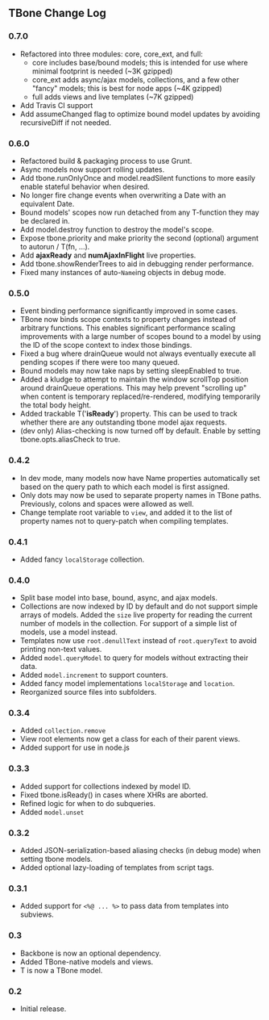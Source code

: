 ## TBone Change Log

### 0.7.0

- Refactored into three modules: core, core_ext, and full:
  - core includes base/bound models; this is intended for
    use where minimal footprint is needed (~3K gzipped)
  - core_ext adds async/ajax models, collections, and a few
    other "fancy" models; this is best for node apps (~4K gzipped)
  - full adds views and live templates (~7K gzipped)
- Add Travis CI support
- Add assumeChanged flag to optimize bound model updates by
  avoiding recursiveDiff if not needed.

### 0.6.0

- Refactored build & packaging process to use Grunt.
- Async models now support rolling updates.
- Add tbone.runOnlyOnce and model.readSilent functions to more
  easily enable stateful behavior when desired.
- No longer fire change events when overwriting a Date with
  an equivalent Date.
- Bound models' scopes now run detached from any T-function they
  may be declared in.
- Add model.destroy function to destroy the model's scope.
- Expose tbone.priority and make priority the second (optional)
  argument to autorun / T(fn, ...).
- Add __ajaxReady__ and __numAjaxInFlight__ live properties.
- Add tbone.showRenderTrees to aid in debugging render performance.
- Fixed many instances of auto-`Name`ing objects in debug mode.

### 0.5.0

- Event binding performance significantly improved in some cases.
- TBone now binds scope contexts to property changes instead of
  arbitrary functions.  This enables significant performance scaling
  improvements with a large number of scopes bound to a model by
  using the ID of the scope context to index those bindings.
- Fixed a bug where drainQueue would not always eventually execute
  all pending scopes if there were too many queued.
- Bound models may now take naps by setting sleepEnabled to true.
- Added a kludge to attempt to maintain the window scrollTop
  position around drainQueue operations.  This may help prevent
  "scrolling up" when content is temporary replaced/re-rendered,
  modifying temporarily the total body height.
- Added trackable T('__isReady__') property.  This can be used to
  track whether there are any outstanding tbone model ajax requests.
- (dev only) Alias-checking is now turned off by default.  Enable
  by setting tbone.opts.aliasCheck to true.

### 0.4.2

- In dev mode, many models now have Name properties automatically
  set based on the query path to which each model is first assigned.
- Only dots may now be used to separate property names in TBone
  paths.  Previously, colons and spaces were allowed as well.
- Change template root variable to `view`, and added it to the list
  of property names not to query-patch when compiling templates.

### 0.4.1

- Added fancy `localStorage` collection.

### 0.4.0

- Split base model into base, bound, async, and ajax models.
- Collections are now indexed by ID by default and do not support
  simple arrays of models.  Added the `size` live property for
  reading the current number of models in the collection.
  For support of a simple list of models, use a model instead.
- Templates now use `root.denullText` instead of `root.queryText` to
  avoid printing non-text values.
- Added `model.queryModel` to query for models without extracting
  their data.
- Added `model.increment` to support counters.
- Added fancy model implementations `localStorage` and `location`.
- Reorganized source files into subfolders.

### 0.3.4

- Added `collection.remove`
- View root elements now get a class for each of their parent views.
- Added support for use in node.js

### 0.3.3

- Added support for collections indexed by model ID.
- Fixed tbone.isReady() in cases where XHRs are aborted.
- Refined logic for when to do subqueries.
- Added `model.unset`

### 0.3.2

- Added JSON-serialization-based aliasing checks (in debug mode) when
  setting tbone models.
- Added optional lazy-loading of templates from script tags.

### 0.3.1

- Added support for `<%@ ... %>` to pass data from templates into subviews.

### 0.3

- Backbone is now an optional dependency.
- Added TBone-native models and views.
- T is now a TBone model.

### 0.2

- Initial release.
